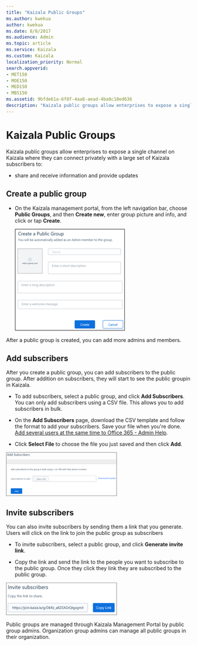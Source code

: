 ```yaml
---
title: "Kaizala Public Groups"
ms.author: kwekua
author: kwekua
ms.date: 8/8/2017
ms.audience: Admin
ms.topic: article
ms.service: Kaizala
ms.custom: Kaizala
localization_priority: Normal
search.appverid:
- MET150
- MOE150
- MED150
- MBS150
ms.assetid: 9bfde61a-6f8f-4aa8-aead-4ba0c10ed636
description: "Kaizala public groups allow enterprises to expose a single channel on Kaizala where they can connect privately with a large set of Kaizala subscribers to:"
---
```


# Kaizala Public Groups

Kaizala public groups allow enterprises to expose a single channel on Kaizala where they can connect privately with a large set of Kaizala subscribers to:
  
- share and receive information and provide updates
    
## Create a public group

- On the Kaizala management portal, from the left navigation bar, choose **Public Groups**, and then **Create new**, enter group picture and info, and click or tap **Create**.
    
    ![Screenshot: create a public group page](media/aa7bc493-9039-4d62-8d25-625ac02dd509.png)
  
After a public group is created, you can add more admins and members.
  
## Add subscribers

After you create a public group, you can add subscribers to the public group. After addition on subscribers, they will start to see the public groupin in Kaizala.
  
- To add subscribers, select a public group, and click **Add Subscribers**. You can only add subscribers using a CSV file. This allows you to add subscribers in bulk.
    
- On the **Add Subscribers** page, download the CSV template and follow the format to add your subscribers. Save your file when you're done. [Add several users at the same time to Office 365 - Admin Help](https://support.office.com/article/1f5767ed-e717-4f24-969c-6ea9d412ca88#__toc316652088).
    
- Click **Select File** to choose the file you just saved and then click **Add**.
    
![Screenshot: invite a subscriber in Kaizala public group](media/00a314aa-8de0-431f-b272-c212c421ca1e.png)
  
## Invite subscribers

You can also invite subscribers by sending them a link that you generate. Users will click on the link to join the public group as subscribers
  
- To invite subscribers, select a public group, and click **Generate invite link**.
    
- Copy the link and send the link to the people you want to subscribe to the public group. Once they click they link they are subscribed to the public group.
    
![Screenshot: invite a Kaizala subscriber to a public group](media/27d71abe-264d-4de1-8b97-015e546fe884.png)
  
Public groups are managed through Kaizala Management Portal by public group admins. Organization group admins can manage all public groups in their organization.
  

